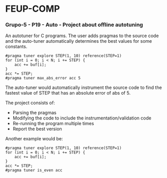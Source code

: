 # FEUP-COMP

### Grupo-5 - P19 - Auto - Project about offline autotuning

An autotuner for C programs. The user adds pragmas to the source code and the auto-tuner automatically determines the best values for some constants.

```
#pragma tuner explore STEP(1, 10) reference(STEP=1)
for (int i = 0; i < N; i += STEP) {
    acc += buf[i];
}
acc *= STEP;
#pragma tuner max_abs_error acc 5
```

The auto-tuner would automatically instrument the source code to find the fastest value of STEP that has an absolute error of abs of 5.

The project consists of:
  * Parsing the pragmas
  * Modifying the code to include the instrumentation/validation code
  * Re-running the program multiple times
  * Report the best version

Another example would be:

```
#pragma tuner explore STEP(1, 10) reference(STEP=1)
for (int i = 0; i < N; i += STEP) {
    acc += buf[i];
}
acc *= STEP;
#pragma tuner is_even acc
```
